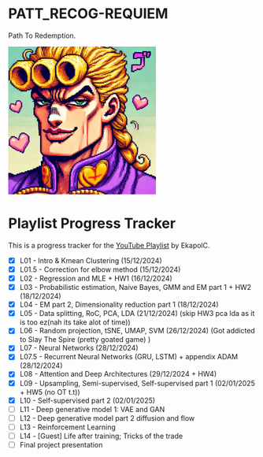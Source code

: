 # PATT_RECOG-REQUIEM
Path To Redemption.

<img src="https://github.com/JeansAthiwat/PATT_RECOG-REQUIEM/blob/main/resources/33251d7a-c719-4634-a40b-092be2ecb813.webp?raw=true" alt="Description" width="300"/>

# Playlist Progress Tracker
This is a progress tracker for the [YouTube Playlist](https://www.youtube.com/playlist?list=PLcBOyD1N1T-OpGooU_P9nFL9I3I6IiDgu) by EkapolC.
- [x] L01 - Intro & Kmean Clustering (15/12/2024)
- [x] L01.5 - Correction for elbow method (15/12/2024)
- [x] L02 - Regression and MLE + HW1 (16/12/2024)
- [x] L03 - Probabilistic estimation, Naive Bayes, GMM and EM part 1 + HW2 (18/12/2024)
- [x] L04 - EM part 2, Dimensionality reduction part 1 (18/12/2024)
- [x] L05 - Data splitting, RoC, PCA, LDA (21/12/2024) (skip HW3 pca lda as it is too ez(nah its take alot of time))
- [x] L06 - Random projection, tSNE, UMAP, SVM (26/12/2024) (Got addicted to Slay The Spire (pretty goated game) )
- [x] L07 - Neural Networks (28/12/2024)
- [x] L07.5 - Recurrent Neural Networks (GRU, LSTM) + appendix ADAM (28/12/2024)
- [x] L08 - Attention and Deep Architectures (29/12/2024 + HW4)
- [x] L09 - Upsampling, Semi-supervised, Self-supervised part 1 (02/01/2025 + HW5 (no OT t.t))
- [x] L10 - Self-supervised part 2 (02/01/2025)
- [ ] L11 - Deep generative model 1: VAE and GAN
- [ ] L12 - Deep generative model part 2 diffusion and flow
- [ ] L13 - Reinforcement Learning
- [ ] L14 - [Guest] Life after training; Tricks of the trade
- [ ] Final project presentation
